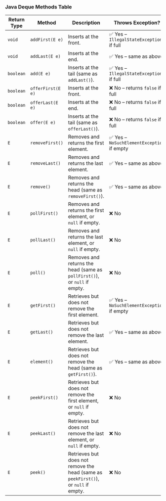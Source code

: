 ### Java Deque Methods Table

| Return Type | Method           | Description                                              | Throws Exception?                                 | Belongs To                |
|-------------|------------------|---------------------------------------------------------|---------------------------------------------------|---------------------------|
| `void`      | `addFirst(E e)`  | Inserts at the front.                                   | ✅ Yes – `IllegalStateException` if full           | Deque                     |
| `void`      | `addLast(E e)`   | Inserts at the end.                                     | ✅ Yes – same as above                             | Deque                     |
| `boolean`   | `add(E e)`       | Inserts at the tail (same as `addLast()`).              | ✅ Yes – `IllegalStateException` if full           | Collection/Queue/Deque    |
| `boolean`   | `offerFirst(E e)`| Inserts at the front.                                   | ❌ No – returns `false` if full                    | Deque                     |
| `boolean`   | `offerLast(E e)` | Inserts at the end.                                     | ❌ No – returns `false` if full                    | Deque                     |
| `boolean`   | `offer(E e)`     | Inserts at the tail (same as `offerLast()`).            | ❌ No – returns `false` if full                    | Queue/Deque               |
| `E`         | `removeFirst()`  | Removes and returns the first element.                  | ✅ Yes – `NoSuchElementException` if empty         | Deque                     |
| `E`         | `removeLast()`   | Removes and returns the last element.                   | ✅ Yes – same as above                             | Deque                     |
| `E`         | `remove()`       | Removes and returns the head (same as `removeFirst()`). | ✅ Yes – same as above                             | Queue/Collection/Deque    |
| `E`         | `pollFirst()`    | Removes and returns the first element, or `null` if empty. | ❌ No                                         | Deque                     |
| `E`         | `pollLast()`     | Removes and returns the last element, or `null` if empty.  | ❌ No                                         | Deque                     |
| `E`         | `poll()`         | Removes and returns the head (same as `pollFirst()`), or `null` if empty. | ❌ No             | Queue/Deque               |
| `E`         | `getFirst()`     | Retrieves but does not remove the first element.         | ✅ Yes – `NoSuchElementException` if empty         | Deque                     |
| `E`         | `getLast()`      | Retrieves but does not remove the last element.          | ✅ Yes – same as above                             | Deque                     |
| `E`         | `element()`      | Retrieves but does not remove the head (same as `getFirst()`). | ✅ Yes – same as above                     | Queue/Deque               |
| `E`         | `peekFirst()`    | Retrieves but does not remove the first element, or `null` if empty. | ❌ No                                 | Deque                     |
| `E`         | `peekLast()`     | Retrieves but does not remove the last element, or `null` if empty.  | ❌ No                                 | Deque                     |
| `E`         | `peek()`         | Retrieves but does not remove the head (same as `peekFirst()`), or `null` if empty. | ❌ No             | Queue/Deque               |